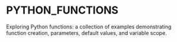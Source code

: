 # PYTHON_FUNCTIONS
Exploring Python functions: a collection of examples demonstrating function creation, parameters, default values, and variable scope.
